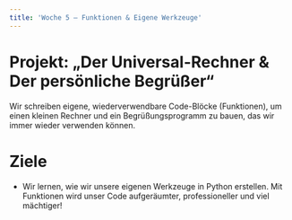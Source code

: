 ```yaml
---
title: 'Woche 5 – Funktionen & Eigene Werkzeuge'
---
```


# Projekt: „Der Universal-Rechner & Der persönliche Begrüßer“
Wir schreiben eigene, wiederverwendbare Code-Blöcke (Funktionen), um einen kleinen Rechner und ein Begrüßungsprogramm zu bauen, das wir immer wieder verwenden können.

# Ziele
- Wir lernen, wie wir unsere eigenen Werkzeuge in Python erstellen. Mit Funktionen wird unser Code aufgeräumter, professioneller und viel mächtiger!